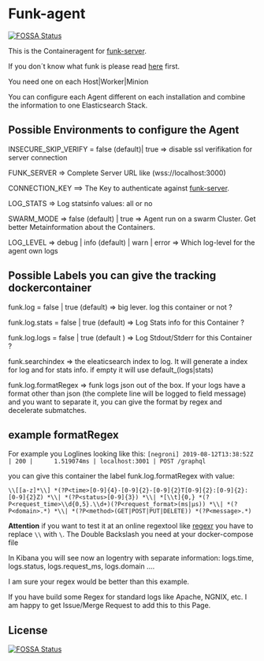 # Funk-agent
[![FOSSA Status](https://app.fossa.io/api/projects/git%2Bgithub.com%2Ffasibio%2Ffunk_agent.svg?type=shield)](https://app.fossa.io/projects/git%2Bgithub.com%2Ffasibio%2Ffunk_agent?ref=badge_shield)


This is the Containeragent for [funk-server](https://github.com/fasibio/funk-server). 

If you don´t know what funk is please read [here](https://github.com/fasibio/funk-server) first. 


You need one on each Host|Worker|Minion

You can configure each Agent different on each installation and combine the information to one Elasticsearch Stack.

## Possible Environments to configure the Agent

INSECURE_SKIP_VERIFY =  false (default)| true => disable ssl verifikation for server connection

FUNK_SERVER => Complete Server URL like (wss://localhost:3000)

CONNECTION_KEY ==> The Key to authenticate against [funk-server](https://github.com/fasibio/funk-server). 

LOG_STATS => Log statsinfo values: all or  no

SWARM_MODE => false (default) | true => Agent run on a swarm Cluster. Get better Metainformation about the Containers.

LOG_LEVEL => debug | info (default) | warn | error => Which log-level for the agent own logs


## Possible Labels you can give the tracking dockercontainer

funk.log = false | true (default) => big lever. log this container or not ?

funk.log.stats = false | true (default)  => Log Stats info for this Container ?

funk.log.logs = false | true (default ) => Log Stdout/Stderr for this Container ? 

funk.searchindex => the eleaticsearch index to log. It will generate a index for log and for stats info.  if empty it will use default_(logs|stats)


funk.log.formatRegex => funk logs json out of the box. If your logs have a format other than json (the complete line will be logged to field message) and you want to separate it, you can give the format by regex and decelerate submatches. 




## example formatRegex 
For example you Loglines looking like this: 
```[negroni] 2019-08-12T13:38:52Z | 200 |      1.519074ms | localhost:3001 | POST /graphql```

you can give this container the label funk.log.formatRegex with value: 

```\\[[a-z]*\\] *(?P<time>[0-9]{4}-[0-9]{2}-[0-9]{2}T[0-9]{2}:[0-9]{2}:[0-9]{2}Z) *\\| *(?P<status>[0-9]{3}) *\\| *[\\t]{0,} *(?P<request_time>\\d{0,5}.\\d+)(?P<request_format>(ms|µs)) *\\| *(?P<domain>.*) *\\| *(?P<method>(GET|POST|PUT|DELETE)) *(?P<message>.*)```

**Attention** if you want to test it at an online regextool like [regexr](https://regexr.com/4j31a) you have to replace ```\\``` with ```\```. 
The Double Backslash you need at your docker-compose file

In Kibana you will see now an logentry with separate information: logs.time, logs.status, logs.request_ms, logs.domain ....


I am sure your regex would be better than this example. 

If you have build some Regex for standard logs like Apache, NGNIX, etc. I am happy to get Issue/Merge Request to add this to this Page. 



## License
[![FOSSA Status](https://app.fossa.io/api/projects/git%2Bgithub.com%2Ffasibio%2Ffunk_agent.svg?type=large)](https://app.fossa.io/projects/git%2Bgithub.com%2Ffasibio%2Ffunk_agent?ref=badge_large)
